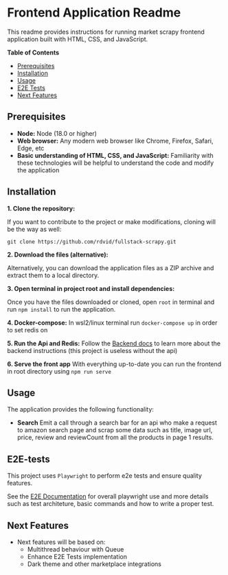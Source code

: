 # Frontend Application Readme

This readme provides instructions for running market scrapy frontend application built with HTML, CSS, and JavaScript.

**Table of Contents**

* [Prerequisites](#prerequisites)
* [Installation](#installation)
* [Usage](#)
* [E2E Tests](./e2e/README.md)
* [Next Features](#next-features)

## Prerequisites

* **Node:** Node (18.0 or higher)
* **Web browser:** Any modern web browser like Chrome, Firefox, Safari, Edge, etc
* **Basic understanding of HTML, CSS, and JavaScript:** Familiarity with these technologies will be helpful to understand the code and modify the application

## Installation

**1. Clone the repository:**

If you want to contribute to the project or make modifications, cloning will be the way as well:

```
git clone https://github.com/rdvid/fullstack-scrapy.git
```

**2. Download the files (alternative):**

Alternatively, you can download the application files as a ZIP archive and extract them to a local directory.

**3. Open terminal in project root and install dependencies:**

Once you have the files downloaded or cloned, open `root` in terminal and run `npm install` to run the application.

**4. Docker-compose:**  In wsl2/linux terminal run `docker-compose up` in order to set redis on

**5. Run the Api and Redis:** Follow the [Backend docs](../README.md#⚠️-requirements) to learn more about the backend instructions (this project is useless without the api)

**6. Serve the front app** With everything up-to-date you can run the frontend in root directory using `npm run serve`

## Usage

The application provides the following functionality:

* **Search** Emit a call through a search bar for an api who make a request to amazon search page and scrap some data such as title, image url, price, review and reviewCount from all the products in page 1 results.

## E2E-tests

This project uses `Playwright` to perform e2e tests and ensure quality features.

See the [E2E Documentation](./e2e/README.md) for overall playwright use and more details such as test architeture, basic commands and how to write a proper test.

## Next Features

* Next features will be based on:
    * Multithread behaviour with Queue
    * Enhance E2E Tests implementation
    * Dark theme and other marketplace integrations
